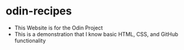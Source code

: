 # odin-recipes

- This Website is for the Odin Project 
- This is a demonstration that I know basic HTML, CSS, and GitHub functionality 